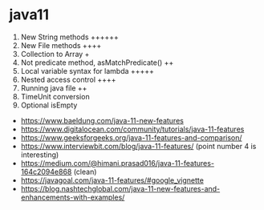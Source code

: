 # java11

1) New String methods ++++++
2) New File methods ++++
3) Collection to Array +
4) Not predicate method, asMatchPredicate() ++
5) Local variable syntax for lambda +++++
6) Nested access control ++++
7) Running java file ++
8) TimeUnit conversion
9) Optional isEmpty



- https://www.baeldung.com/java-11-new-features
- https://www.digitalocean.com/community/tutorials/java-11-features
- https://www.geeksforgeeks.org/java-11-features-and-comparison/
- https://www.interviewbit.com/blog/java-11-features/ (point number 4 is interesting)
- https://medium.com/@himani.prasad016/java-11-features-164c2094e868 (clean)
- https://javagoal.com/java-11-features/#google_vignette
- https://blog.nashtechglobal.com/java-11-new-features-and-enhancements-with-examples/
